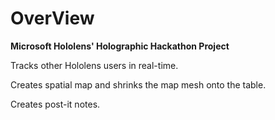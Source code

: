# OverView

<b>Microsoft Hololens' Holographic Hackathon Project</b>

<p>Tracks other Hololens users in real-time.</p>
<p>Creates spatial map and shrinks the map mesh onto the table.</p>
<p>Creates post-it notes.</p>


